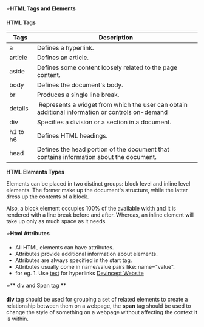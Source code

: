 :star:**HTML Tags and Elements**
  
  
**HTML Tags**

|       Tags                            |     Description                                                                                |
|---------------------------------------|------------------------------------------------------------------------------------------------|
|      a                                | Defines a hyperlink.                                                                           |
|      article                          | Defines an article.                                                                            | 
|      aside                            | Defines some content loosely related to the page content.                                      |
|      body                             | Defines the document's body.                                                                   |
|      br                               | Produces a single line break.                                                                  |
|     details                           | Represents a widget from which the user can obtain additional information or controls on-demand|
|     div                               | Specifies a division or a section in a document.                                               |
|     h1 to h6                          | Defines HTML headings.                                                                         |
|     head                              | Defines the head portion of the document that contains information about the document.         |
                                 
                                 
  
 **HTML Elements Types**
 
Elements can be placed in two distinct groups: block level and inline level elements. The former make up the document's structure, while the latter dress up the contents of a block.

Also, a block element occupies 100% of the available width and it is rendered with a line break before and after. Whereas, an inline element will take up only as much space as it needs.


:star:**Html Attributes**

* All HTML elements can have attributes.
* Attributes provide additional information about elements.
* Attributes are always specified in the start tag.
* Attributes usually come in name/value pairs like: name="value".
* for eg. 1. Use [text](url) for hyperlinks
            [Devincept Website](https://devincept.tech/)
         
:star:** div and Span tag **
  
  **div** tag should be used for grouping a set of related elements to create a relationship between them on a webpage, the **span** tag should be used to change the style of something on a webpage without affecting the context it is within. 
